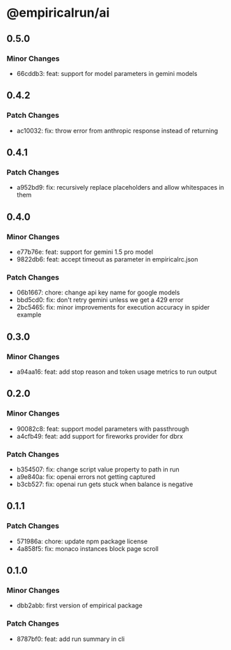 # @empiricalrun/ai

## 0.5.0

### Minor Changes

- 66cddb3: feat: support for model parameters in gemini models

## 0.4.2

### Patch Changes

- ac10032: fix: throw error from anthropic response instead of returning

## 0.4.1

### Patch Changes

- a952bd9: fix: recursively replace placeholders and allow whitespaces in them

## 0.4.0

### Minor Changes

- e77b76e: feat: support for gemini 1.5 pro model
- 9822db6: feat: accept timeout as parameter in empiricalrc.json

### Patch Changes

- 06b1667: chore: change api key name for google models
- bbd5cd0: fix: don't retry gemini unless we get a 429 error
- 2bc5465: fix: minor improvements for execution accuracy in spider example

## 0.3.0

### Minor Changes

- a94aa16: feat: add stop reason and token usage metrics to run output

## 0.2.0

### Minor Changes

- 90082c8: feat: support model parameters with passthrough
- a4cfb49: feat: add support for fireworks provider for dbrx

### Patch Changes

- b354507: fix: change script value property to path in run
- a9e840a: fix: openai errors not getting captured
- b3cb527: fix: openai run gets stuck when balance is negative

## 0.1.1

### Patch Changes

- 571986a: chore: update npm package license
- 4a858f5: fix: monaco instances block page scroll

## 0.1.0

### Minor Changes

- dbb2abb: first version of empirical package

### Patch Changes

- 8787bf0: feat: add run summary in cli
